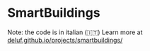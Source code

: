 # SmartBuildings

Note: the code is in italian (🇮🇹)
Learn more at [deluf.github.io/projects/smartbuildings/](https://deluf.github.io/projects/smartbuildings/)
